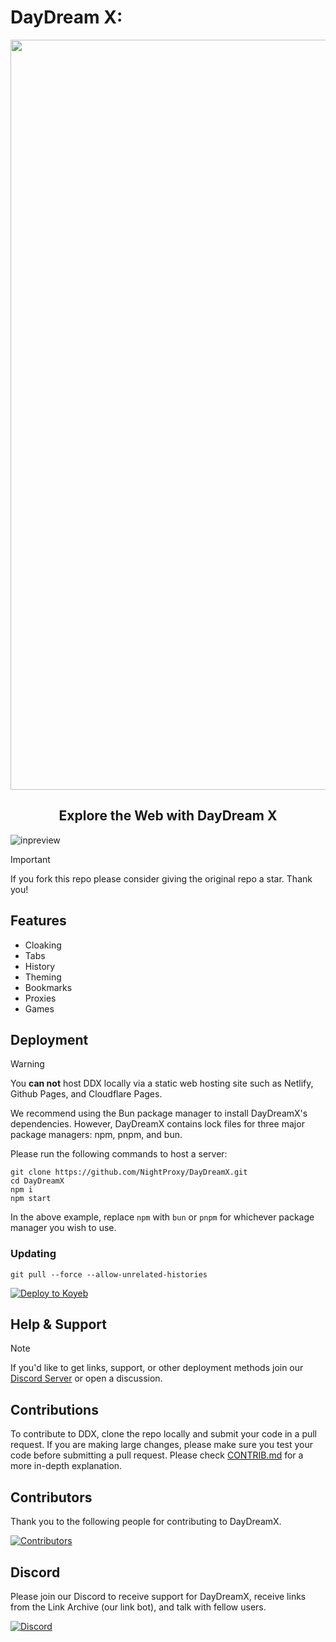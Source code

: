 # DayDream X:
<div align="center">
        <img src="https://github.com/NightProxy/DayDreamX/blob/main/assets/DDXBanner.png" style="width: 1200px"/>
    <h2>Explore the Web with DayDream X</h2>
</div>

![inpreview](https://github.com/NightProxy/DayDreamX/blob/main/assets/daydreamx.png)

> [!IMPORTANT]
> If you fork this repo please consider giving the original repo a
> star. Thank you!

## Features

- Cloaking
- Tabs
- History
- Theming
- Bookmarks
- Proxies
- Games

## Deployment

> [!WARNING]
> You **can not** host DDX locally via a static web hosting site
> such as Netlify, Github Pages, and Cloudflare Pages.

We recommend using the Bun package manager to install DayDreamX's dependencies. However, DayDreamX contains lock files for three major package managers: npm, pnpm, and bun.

Please run the following commands to host a server:

```
git clone https://github.com/NightProxy/DayDreamX.git
cd DayDreamX
npm i
npm start
```

In the above example, replace `npm` with `bun` or `pnpm` for whichever package manager you wish to use.

### Updating

```
git pull --force --allow-unrelated-histories
```

<a target="_blank" href="https://app.koyeb.com/deploy?type=git&repository=github.com/NightProxy/DayDreamX"><img alt="Deploy to Koyeb" src="https://binbashbanana.github.io/deploy-buttons/buttons/remade/koyeb.svg"></a>

## Help & Support

> [!NOTE]
> If you'd like to get links, support, or other deployment methods join
> our [Discord Server](https://discord.night-x.com) or open a discussion.

## Contributions

To contribute to DDX, clone the repo locally and submit your code in a pull
request. If you are making large changes, please make sure you test your code
before submitting a pull request. Please check [CONTRIB.md](https://github.com/NightProxy/DayDreamX/blob/main/CONTRIB.md) for a more in-depth explanation.

## Contributors

Thank you to the following people for contributing to DayDreamX.

[![Contributors](https://contrib.rocks/image?repo=nightproxy/daydreamx)](https://github.com/NightProxy/DayDreamX/graphs/contributors)

## Discord

Please join our Discord to receive support for DayDreamX, receive links from the Link Archive (our link bot), and talk with fellow users.

[![Discord](https://invidget.switchblade.xyz/QmWUfvm4bn?theme=dark)](https://discord.night-x.com)